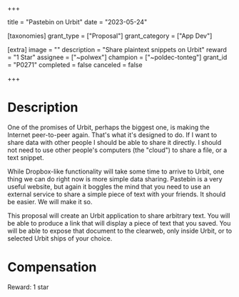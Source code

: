 +++

title = "Pastebin on Urbit"
date = "2023-05-24"

[taxonomies]
grant_type = ["Proposal"]
grant_category = ["App Dev"]

[extra]
image = ""
description = "Share plaintext snippets on Urbit"
reward = "1 Star"
assignee = ["~polwex"]
champion = ["~poldec-tonteg"]
grant_id = "P0271"
completed = false
canceled = false

+++

# Description

One of the promises of Urbit, perhaps the biggest one, is making the Internet peer-to-peer again. That's what it's designed to do. If I want to share data with other people I should be able to share it directly. I should not need to use other people's computers (the "cloud") to share a file, or a text snippet.



While Dropbox-like functionality will take some time to arrive to Urbit, one thing we can do right now is more simple data sharing. Pastebin is a very useful website, but again it boggles the mind that you need to use an external service to share a simple piece of text with your friends. It should be easier. We will make it so.



This proposal will create an Urbit application to share arbitrary text. You will be able to produce a link that will display a piece of text that you saved. You will be able to expose that document to the clearweb, only inside Urbit, or to selected Urbit ships of your choice.

# Compensation

Reward: 1 star
